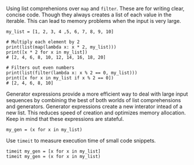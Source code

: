 Using list comprehenions over `map` and `filter`. These are for writing clear, concise code. Though they always creates a list of each value in the iterable. This can lead to memory problems when the input is very large.

```
my_list = [1, 2, 3, 4 ,5, 6, 7, 8, 9, 10]

# Multiply each element by 2
print(list(map(lambda x: x * 2, my_list))) 
print([x * 2 for x in my_list])
# [2, 4, 6, 8, 10, 12, 14, 16, 18, 20]

# Filters out even numbers
print(list(filter(lambda x: x % 2 == 0, my_list))) 
print([x for x in my_list if x % 2 == 0])
# [2, 4, 6, 8, 10]
```

Generator expressions provide a more efficient way to deal with large input sequences by combining the best of both worlds of list comprehensions and generators. Generator expressions create a new interator intead of a new list. This reduces speed of creation and optimizes memory allocation. Keep in mind that these expressions are stateful.

```
my_gen = (x for x in my_list)
```

Use `timeit` to measure execution time of small code snippets.

```
timeit my_gen = [x for x in my_list]
timeit my_gen = (x for x in my_list)
```
